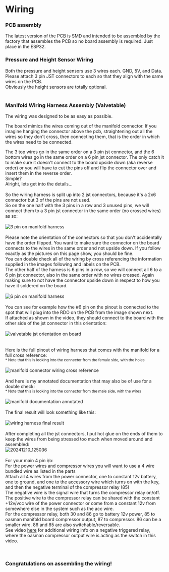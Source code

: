 # Wiring
### PCB assembly

The latest version of the PCB is SMD and intended to be assembled by the factory that assembles the PCB so no board assembly is required. Just place in the ESP32.<br>

<!--The pcb assembly is relatively straightforward when following as marked on the board.<br>
If you have any questions, please feel free to ask on the discord server.<br>
If you are wondering which soldering iron to use, I personally recommend using a TS100 soldering iron and some led solder.<br>
Here is a video of me assembling my 2.0 board, if you wish to follow along:<br>
<br>
[OAS-Man (Open Air Suspension Management) PCB Assembly<br>![OAS-Man (Open Air Suspension Management) PCB Assembly](https://github.com/user-attachments/assets/1cabc97b-822e-4c43-a45e-32a945192d54)](https://www.youtube.com/watch?v=XGFra2Tvlkg&ab_channel=gopro_2027)
<br> -->


### Pressure and Height Sensor Wiring
Both the pressure and height sensors use 3 wires each. GND, 5V, and Data.<br>
Please attach 3 pin JST connectors to each so that they align with the same wires on the PCB.<br>
Obviously the height sensors are totally optional.<br>
<br>

### Manifold Wiring Harness Assembly (Valvetable)
The wiring was designed to be as easy as possible.

The board mimics the wires coming out of the manifold connector. If you imagine hanging the connector above the pcb, straightening out all the wires so they don't cross, then connecting them, that is the order in which the wires need to be connected.

The 3 top wires go in the same order on a 3 pin jst connector, and the 6 bottom wires go in the same order on a 6 pin jst connector. The only catch it to make sure it doesn't connect to the board upside down (aka reverse order) or you will have to cut the pins off and flip the connector over and insert them in the reverse order.<br>Simple?<br>Alright, lets get into the details...<br><br>
So the wiring harness is split up into 2 jst connectors, because it's a 2x6 connector but 3 of the pins are not used.<br>
So on the one half with the 3 pins in a row and 3 unused pins, we will connect them to a 3 pin jst connector in the same order (no crossed wires) as so:<br>
<br>
![3 pin on manifold harness](/photos/esp32/ValvetableAndManifold/3pins.jpeg)<br>
<br>
Please note the orientation of the connectors so that you don't accidentally have the order flipped. You want to make sure the connector on the board connects to the wires in the same order and not upside down. If you follow exactly as the pictures on this page show, you should be fine.<br>
You can double check all of the wiring by cross referencing the information supplied in the images following and labels on the PCB.<br>
The other half of the harness is 6 pins in a row, so we will connect all 6 to a 6 pin jst connector, also in the same order with no wires crossed. Again making sure to not have the connector upside down in respect to how you have it soldered on the board.<br>
<br>
![6 pin on manifold harness](/photos/esp32/ValvetableAndManifold/6pins.jpeg)<br>
<br>
You can see for example how the #6 pin on the pinout is connected to the spot that will plug into the RDO on the PCB from the image shown next.<br>
If attached as shown in the video, they should connect to the board with the other side of the jst connector in this orientation:<br>
<br>
![valvetable jst orientation on board](/photos/esp32/ValvetableAndManifold/board_jst_placement.png)<br>
<br>
<br>
Here is the full pinout of wiring harness that comes with the manifold for a full cross reference:<br>
<sub>* Note that this is looking into the connector from the female side, with the holes</sub><br>
<br>
![manifold connector wiring cross reference](/photos/esp32/ValvetableAndManifold/pcb_valvetable_pinout.png)<br>
<br>
And here is my annotated documentation that may also be of use for a double check:<br>
<sub>* Note that this is looking into the connector from the male side, with the wires</sub><br>
<br>
![manifold documentation annotated](/photos/esp32/ValvetableAndManifold/ebay_manifold_diagram.png)<br>
<br>
The final result will look something like this:<br>
<br>
![wiring harness final result](/photos/esp32/ValvetableAndManifold/manifold_final_wiring.jpg)<br>
<br>
After completing all the jst connectors, I put hot glue on the ends of them to keep the wires from being stressed too much when moved around and assembled:<br>
![20241210_125036](https://github.com/user-attachments/assets/10d32557-2c95-4b84-b409-b76db983f35b)<br>
<br>
For your main 4 pin i/o:<br>
For the power wires and compressor wires you will want to use a 4 wire bundled wire as listed in the parts<br>
Attach all 4 wires from the power connector, one to constant 12v battery, one to ground, and one to the accessory wire which turns on with the key, and then the negative terminal of the compressor relay (85)<br>
The negative wire is the signal wire that turns the compressor relay on/off. The positive wire to the compressor relay can be shared with the constant +12v/vcc wire of the power connector or come from a constant 12v from somewhere else in the system such as the acc wire.<br>
For the compressor relay, both 30 and 86 go to battery 12v power, 85 to oasman manifold board compressor output, 87 to compressor. 86 can be a smaller wire. 86 and 85 are also switchable/reversable.<br>
See video [here](https://www.youtube.com/watch?v=QAD8vDHTbzo&ab_channel=WiringRescue) for additional wiring info on a negative triggered relay, where the oasman compressor output wire is acting as the switch in this video.
<!-- Note to self: my car is this but im not sure it's correct even though it works: 86 goes to manifold compressor output, 85 goes to +12v battery, 30 to gnd, 87 to compressor -->

<br>

### Congratulations on assembling the wiring!
